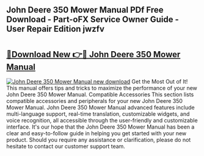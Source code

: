 ## John Deere 350 Mower Manual PDf Free Download - Part-oFX Service Owner Guide - User Repair Edition jwzfv

# <h2><a href="http://bc94849.oget.top/?id=John+Deere+350+Mower+Manual">🔗Download New 👉🔴 John Deere 350 Mower Manual</a></h2>

[![John Deere 350 Mower Manual new download](https://i.imgur.com/5g1atiW.png)](http://bc94849.oget.top/?id=John+Deere+350+Mower+Manual)
Get the Most Out of It! This manual offers tips and tricks to maximize the performance of your new John Deere 350 Mower Manual. Compatible Accessories This section lists compatible accessories and peripherals for your new John Deere 350 Mower Manual. John Deere 350 Mower Manual advanced features include multi-language support, real-time translation, customizable widgets, and voice recognition, all accessible through the user-friendly and customizable interface. It's our hope that the John Deere 350 Mower Manual has been a clear and easy-to-follow guide in helping you get started with your new product. Should you require any assistance or clarification, please do not hesitate to contact our customer support team.
